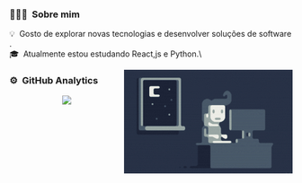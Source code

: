 


<!-- ## 👋 &nbsp;Hey there! I'm Aditya -->

### 👨🏻‍💻 &nbsp;Sobre mim

💡 &nbsp;Gosto de explorar novas tecnologias e desenvolver soluções de software . </br>
🎓 &nbsp;Atualmente estou estudando React,js e Python.\

<img alt="Night Coding" src="https://raw.githubusercontent.com/AVS1508/AVS1508/master/assets/Night-Coding.gif" align="right"/>



### ⚙️ &nbsp;GitHub Analytics

<p align="center">
<a href="https://github.com/AVS1508">
  <img height="180em" src="https://github-readme-stats-eight-theta.vercel.app/api?username=Gabrieldevelopermax&show_icons=true&theme=algolia&include_all_commits=true&count_private=true"/>
 
</a>
</p>


